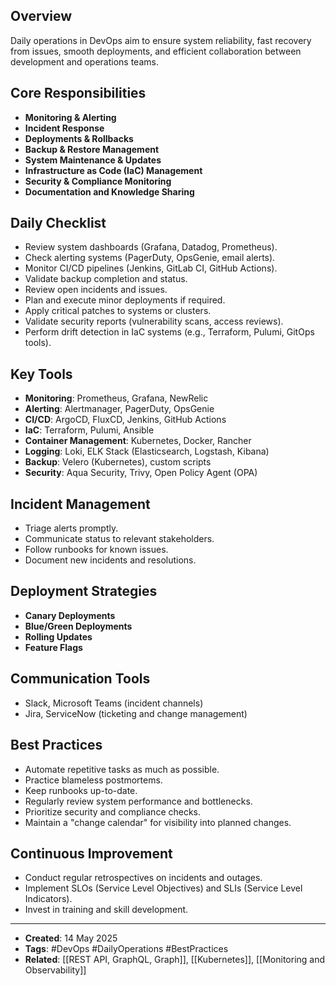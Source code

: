 ## Overview

Daily operations in DevOps aim to ensure system reliability, fast recovery from issues, smooth deployments, and efficient collaboration between development and operations teams.

## Core Responsibilities

- **Monitoring & Alerting**
- **Incident Response**
- **Deployments & Rollbacks**
- **Backup & Restore Management**
- **System Maintenance & Updates**
- **Infrastructure as Code (IaC) Management**
- **Security & Compliance Monitoring**
- **Documentation and Knowledge Sharing**

## Daily Checklist

- Review system dashboards (Grafana, Datadog, Prometheus).
- Check alerting systems (PagerDuty, OpsGenie, email alerts).
- Monitor CI/CD pipelines (Jenkins, GitLab CI, GitHub Actions).
- Validate backup completion and status.
- Review open incidents and issues.
- Plan and execute minor deployments if required.
- Apply critical patches to systems or clusters.
- Validate security reports (vulnerability scans, access reviews).
- Perform drift detection in IaC systems (e.g., Terraform, Pulumi, GitOps tools).

## Key Tools

- **Monitoring**: Prometheus, Grafana, NewRelic
- **Alerting**: Alertmanager, PagerDuty, OpsGenie
- **CI/CD**: ArgoCD, FluxCD, Jenkins, GitHub Actions
- **IaC**: Terraform, Pulumi, Ansible
- **Container Management**: Kubernetes, Docker, Rancher
- **Logging**: Loki, ELK Stack (Elasticsearch, Logstash, Kibana)
- **Backup**: Velero (Kubernetes), custom scripts
- **Security**: Aqua Security, Trivy, Open Policy Agent (OPA)

## Incident Management

- Triage alerts promptly.
- Communicate status to relevant stakeholders.
- Follow runbooks for known issues.
- Document new incidents and resolutions.

## Deployment Strategies

- **Canary Deployments**
- **Blue/Green Deployments**
- **Rolling Updates**
- **Feature Flags**

## Communication Tools

- Slack, Microsoft Teams (incident channels)
- Jira, ServiceNow (ticketing and change management)

## Best Practices

- Automate repetitive tasks as much as possible.
- Practice blameless postmortems.
- Keep runbooks up-to-date.
- Regularly review system performance and bottlenecks.
- Prioritize security and compliance checks.
- Maintain a "change calendar" for visibility into planned changes.

## Continuous Improvement

- Conduct regular retrospectives on incidents and outages.
- Implement SLOs (Service Level Objectives) and SLIs (Service Level Indicators).
- Invest in training and skill development.

---
- **Created**: 14 May 2025  
- **Tags**: #DevOps #DailyOperations #BestPractices  
- **Related**: [[REST API, GraphQL, Graph]], [[Kubernetes]], [[Monitoring and Observability]]